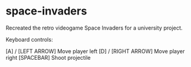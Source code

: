 # space-invaders
Recreated the retro videogame Space Invaders for a university project.

Keyboard controls:

[A] / [LEFT ARROW]    Move player left
[D] / [RIGHT ARROW]   Move player right
[SPACEBAR]            Shoot projectile
